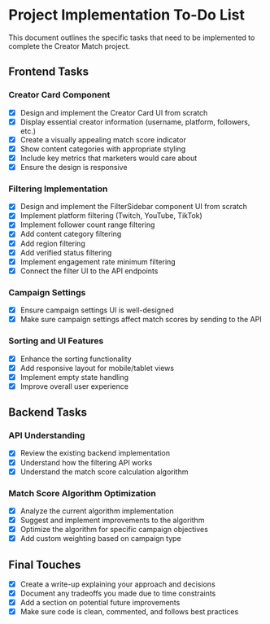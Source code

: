 # Project Implementation To-Do List

This document outlines the specific tasks that need to be implemented to complete the Creator Match project.

## Frontend Tasks

### Creator Card Component

- [x] Design and implement the Creator Card UI from scratch
- [x] Display essential creator information (username, platform, followers, etc.)
- [x] Create a visually appealing match score indicator
- [x] Show content categories with appropriate styling
- [x] Include key metrics that marketers would care about
- [x] Ensure the design is responsive

### Filtering Implementation

- [x] Design and implement the FilterSidebar component UI from scratch
- [x] Implement platform filtering (Twitch, YouTube, TikTok)
- [x] Implement follower count range filtering
- [x] Add content category filtering
- [x] Add region filtering
- [x] Add verified status filtering
- [x] Implement engagement rate minimum filtering
- [x] Connect the filter UI to the API endpoints

### Campaign Settings

- [x] Ensure campaign settings UI is well-designed
- [x] Make sure campaign settings affect match scores by sending to the API

### Sorting and UI Features

- [x] Enhance the sorting functionality
- [x] Add responsive layout for mobile/tablet views
- [x] Implement empty state handling
- [x] Improve overall user experience

## Backend Tasks

### API Understanding

- [x] Review the existing backend implementation
- [x] Understand how the filtering API works
- [x] Understand the match score calculation algorithm

### Match Score Algorithm Optimization

- [x] Analyze the current algorithm implementation
- [x] Suggest and implement improvements to the algorithm
- [x] Optimize the algorithm for specific campaign objectives
- [x] Add custom weighting based on campaign type

## Final Touches

- [x] Create a write-up explaining your approach and decisions
- [x] Document any tradeoffs you made due to time constraints
- [x] Add a section on potential future improvements
- [x] Make sure code is clean, commented, and follows best practices
